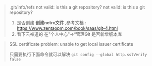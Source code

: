 >   .git/info/refs not valid: is this a git repository?
>   not valid: is this a git repository?
>
>   1.  是否创建 **创建netrc文件** ,参考文档 : https://www.zentaopm.com/book/saas/git-4.html
>   2.  看下云禅道的 在"个人中心"->“管理Git  是否新增版本库



>SSL certificate problem: unable to get local issuer certificate
>
>只需要执行下面命令就可以解决  `git config --global http.sslVerify false` 

